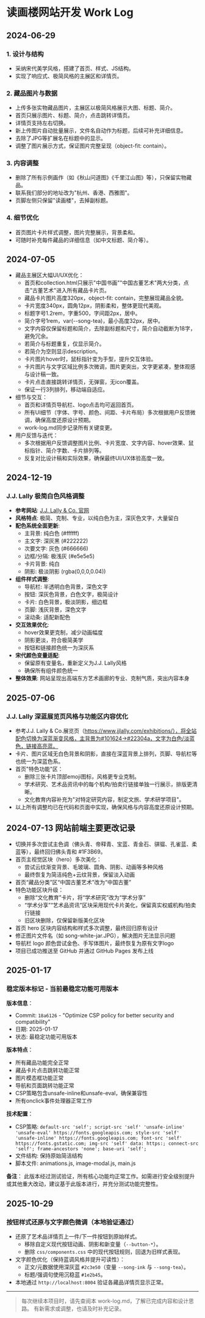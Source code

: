 # 读画楼网站开发 Work Log

## 2024-06-29

### 1. 设计与结构
- 采纳宋代美学风格，搭建了首页、样式、JS结构。
- 实现了响应式、极简风格的主展区和详情页。

### 2. 藏品图片与数据
- 上传多张实物藏品图片，主展区以极简风格展示大图、标题、简介。
- 首页只展示图片、标题、简介，点击跳转详情页。
- 详情页支持左右切换。
- 新上传图片自动批量展示，文件名自动作为标题，后续可补充详细信息。
- 去除了JPG等扩展名在标题中的显示。
- 调整了图片展示方式，保证图片完整呈现（object-fit: contain）。

### 3. 内容调整
- 删除了所有示例画作（如《秋山问道图》《千里江山图》等），只保留实物藏品。
- 联系我们部分的地址改为"杭州、香港、西雅图"。
- 页脚左侧只保留"读画楼"，去掉副标题。

### 4. 细节优化
- 首页图片卡片样式调整，图片完整展示，背景柔和。
- 可随时补充每件藏品的详细信息（如中文标题、简介等）。

## 2024-07-05

- 藏品主展区大幅UI/UX优化：
  - 首页和collection.html只展示"中国书画""中国古董艺术"两大分类，点击"古董艺术"进入所有藏品卡片页。
  - 藏品卡片图片高度320px，object-fit: contain，完整展现藏品全貌。
  - 卡片宽度340px，圆角12px，阴影柔和，整体更现代美观。
  - 标题字号1.2rem，字重500，字间距2px，居中。
  - 简介字号1rem，var(--song-tea)，最小高度32px，居中。
  - 文字内容仅保留标题和简介，去除副标题和尺寸，简介自动截断为18字，避免冗余。
  - 若简介与标题重复，仅显示简介。
  - 若简介为空则显示description。
  - 卡片图片hover时，鼠标指针变为手型，提升交互体验。
  - 卡片图片与文字区域比例多次微调，图片更突出，文字更紧凑，整体观感与设计稿一致。
  - 卡片点击直接跳转详情页，无弹窗，无icon覆盖。
  - 保证一行3列排列，移动端自适应。
- 细节与交互：
  - 首页和详情页导航栏、logo点击均可返回首页。
  - 所有UI细节（字体、字号、颜色、间距、卡片布局）多次根据用户反馈微调，确保高度还原设计预期。
  - work-log.md同步记录所有关键变更。
- 用户反馈与迭代：
  - 多次根据用户反馈调整图片比例、卡片宽度、文字内容、hover效果、鼠标指针、简介字数、卡片排列等。
  - 反复对比设计稿和实际效果，确保最终UI/UX体验高度一致。

## 2024-12-19

### J.J. Lally 极简白色风格调整
- **参考网站**: [J.J. Lally & Co. 官网](https://www.jjlally.com/)
- **风格特点**: 极简、克制、专业，以纯白色为主，深灰色文字，大量留白
- **配色系统全面更新**:
  - 主背景: 纯白色 (#ffffff)
  - 主文字: 深灰黑 (#222222)
  - 次要文字: 灰色 (#666666)
  - 边框/分隔: 极浅灰 (#e5e5e5)
  - 卡片背景: 纯白
  - 阴影: 极淡阴影 (rgba(0,0,0,0.04))
- **组件样式调整**:
  - 导航栏: 半透明白色背景，深色文字
  - 按钮: 深灰色背景，白色文字，极简设计
  - 卡片: 白色背景，极淡阴影，细边框
  - 页脚: 浅灰背景，深色文字
  - 滚动条: 适配新配色
- **交互效果优化**:
  - hover效果更克制，减少动画幅度
  - 阴影更淡，符合极简美学
  - 按钮和链接颜色统一为深灰系
- **宋代颜色变量适配**:
  - 保留原有变量名，重新定义为J.J. Lally风格
  - 确保所有组件颜色统一
- **整体效果**: 网站呈现出高端东方艺术画廊的专业、克制气质，突出内容本身

## 2025-07-06

### J.J. Lally 深蓝展览页风格与功能区内容优化
- 参考J.J. Lally & Co.展览页（https://www.jjlally.com/exhibitions/），将全站配色切换为深蓝渐变风格，主背景为#101624→#22304a，文字为白色/淡蓝色，链接高亮蓝。
- 卡片、图片区域无白色背景和阴影，直接在深蓝背景上排列，页脚、导航栏等也统一为深蓝色系。
- 首页"特色功能"区：
  - 删除三张卡片顶部emoji图标，风格更专业克制。
  - 学术研究、艺术品资讯中的每个机构/拍卖行链接单独一行展示，排版更清晰。
  - 文化教育内容补充为"对特定研究内容，制定文旅、学术研学项目"。
- 以上所有调整均已在代码和页面中实现，确保风格与内容高度还原设计预期。

## 2024-07-13 网站前端主要更改记录

- 切换并多次尝试主色调（佛头青、帝释青、宝蓝、青金石、骐骝、孔雀蓝、柔蓝等），最终回归佛头青和 #1F3B69。
- 首页主视觉区块（hero）多次美化：
  - 尝试云纹渐变背景、毛玻璃、圆角、阴影、动画等多种风格
  - 最终恢复为简洁纯色+云纹背景，保留淡入动画
- 首页“藏品分类”区“中国古董艺术”改为“中国古董”
- 特色功能区块升级：
  - 删除“文化教育”卡片，将“学术研究”改为“学术分享”
  - “学术分享”“艺术品资讯”区块采用现代卡片美化，保留真实权威机构/拍卖行链接
  - 旧区块删除，仅保留新版美化区块
- 首页 hero 区块内容结构和样式多次调整，最终回归原有设计
- 修正图片文件名（如 song-white-jar.JPG），解决图片无法显示问题
- 导航栏 logo 颜色尝试金色、手写体图片，最终恢复为原有文字logo
- 项目已成功推送至 GitHub 并通过 GitHub Pages 发布上线

## 2025-01-17

### 稳定版本标记 - 当前最稳定功能可用版本

**版本信息**：
- Commit: `18a6126` - "Optimize CSP policy for better security and compatibility"
- 日期: 2025-01-17
- 状态: 最稳定功能可用版本

**版本特点**：
- 所有藏品功能完全正常
- 藏品卡片点击跳转功能正常
- 图片模态框功能正常
- 导航和页面跳转功能正常
- CSP策略包含unsafe-inline和unsafe-eval，确保兼容性
- 所有onclick事件处理器正常工作

**技术配置**：
- CSP策略: `default-src 'self'; script-src 'self' 'unsafe-inline' 'unsafe-eval' https://fonts.googleapis.com; style-src 'self' 'unsafe-inline' https://fonts.googleapis.com; font-src 'self' https://fonts.gstatic.com; img-src 'self' data: https:; connect-src 'self'; frame-ancestors 'none'; base-uri 'self';`
- 文件结构: 保持原始简洁结构
- 脚本文件: animations.js, image-modal.js, main.js

**备注**：
此版本经过测试验证，所有核心功能均正常工作。如需进行安全级别提升或其他重大改动，建议基于此版本进行，并充分测试功能完整性。

## 2025-10-29

### 按钮样式还原与文字颜色微调（本地验证通过）

- 还原了艺术品详情页上一件/下一件按钮到原始样式。
  - 移除自定义现代按钮动画、阴影和新变量（`--button-*`）。
  - 删除 `css/components.css` 中的现代按钮规则，回退为旧样式表现。
- 文字颜色优化（保持蓝调风格并提升可读性）：
  - 正文/元数据使用深灰蓝 `#2c3e50`（变量 `--song-ink` 与 `--song-tea`）。
  - 标题/强调句使用沉稳蓝 `#1e2b45`。
- 本地通过 `http://localhost:8004` 验证各藏品详情页显示正常。

---

> 每次继续本项目时，请先查阅本 work-log.md，了解已完成内容和设计思路。
> 有新需求或调整，也请及时补充记录。 
